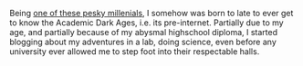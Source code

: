 Being [one of these pesky millenials](http://www.theallusionist.org/allusionist/generation-what), I somehow was born to late to ever get to know the Academic Dark Ages, i.e. its pre-internet. Partially due to my age, and partially because of my abysmal highschool diploma, I started blogging about my adventures in a lab, doing science, even before any university ever allowed me to step foot into their respectable halls. 